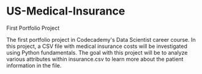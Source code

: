 # US-Medical-Insurance
First Portfolio Project

The first portfolio project in Codecademy's Data Scientist career course. In this project, a CSV file with medical insurance costs will be investigated using Python fundamentals. The goal with this project will be to analyze various attributes within insurance.csv to learn more about the patient information in the file.
